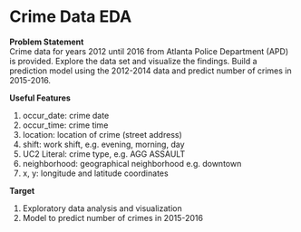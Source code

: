 # Crime Data EDA
**Problem Statement**
<br>Crime data for years 2012 until 2016 from Atlanta Police Department (APD) is provided. Explore the data set and visualize the findings. Build a prediction model using the 2012-2014 data and predict number of crimes in 2015-2016.   

**Useful Features**
1. occur_date: crime date
2. occur_time: crime time
3. location: location of crime (street address)
4. shift: work shift, e.g. evening, morning, day
5. UC2 Literal: crime type, e.g. AGG ASSAULT
6. neighborhood: geographical neighborhood e.g. downtown
7. x, y: longitude and latitude coordinates

**Target**
1. Exploratory data analysis and visualization
2. Model to predict number of crimes in 2015-2016 
